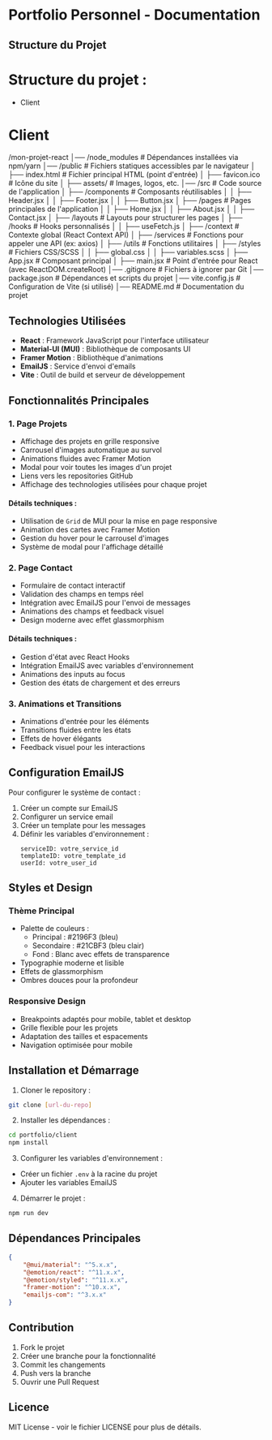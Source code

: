 # Portfolio Personnel - Documentation

## Structure du Projet

# Structure du projet :

-   Client

# Client

/mon-projet-react
│── /node_modules # Dépendances installées via npm/yarn
│── /public # Fichiers statiques accessibles par le navigateur
│ ├── index.html # Fichier principal HTML (point d'entrée)
│ ├── favicon.ico # Icône du site
│ ├── assets/ # Images, logos, etc.
│── /src # Code source de l'application
│ ├── /components # Composants réutilisables
│ │ ├── Header.jsx
│ │ ├── Footer.jsx
│ │ ├── Button.jsx
│ ├── /pages # Pages principales de l'application
│ │ ├── Home.jsx
│ │ ├── About.jsx
│ │ ├── Contact.jsx
│ ├── /layouts # Layouts pour structurer les pages
│ ├── /hooks # Hooks personnalisés
│ │ ├── useFetch.js
│ ├── /context # Contexte global (React Context API)
│ ├── /services # Fonctions pour appeler une API (ex: axios)
│ ├── /utils # Fonctions utilitaires
│ ├── /styles # Fichiers CSS/SCSS
│ │ ├── global.css
│ │ ├── variables.scss
│ ├── App.jsx # Composant principal
│ ├── main.jsx # Point d'entrée pour React (avec ReactDOM.createRoot)
│── .gitignore # Fichiers à ignorer par Git
│── package.json # Dépendances et scripts du projet
│── vite.config.js # Configuration de Vite (si utilisé)
│── README.md # Documentation du projet

## Technologies Utilisées

-   **React** : Framework JavaScript pour l'interface utilisateur
-   **Material-UI (MUI)** : Bibliothèque de composants UI
-   **Framer Motion** : Bibliothèque d'animations
-   **EmailJS** : Service d'envoi d'emails
-   **Vite** : Outil de build et serveur de développement

## Fonctionnalités Principales

### 1. Page Projets

-   Affichage des projets en grille responsive
-   Carrousel d'images automatique au survol
-   Animations fluides avec Framer Motion
-   Modal pour voir toutes les images d'un projet
-   Liens vers les repositories GitHub
-   Affichage des technologies utilisées pour chaque projet

#### Détails techniques :

-   Utilisation de `Grid` de MUI pour la mise en page responsive
-   Animation des cartes avec Framer Motion
-   Gestion du hover pour le carrousel d'images
-   Système de modal pour l'affichage détaillé

### 2. Page Contact

-   Formulaire de contact interactif
-   Validation des champs en temps réel
-   Intégration avec EmailJS pour l'envoi de messages
-   Animations des champs et feedback visuel
-   Design moderne avec effet glassmorphism

#### Détails techniques :

-   Gestion d'état avec React Hooks
-   Intégration EmailJS avec variables d'environnement
-   Animations des inputs au focus
-   Gestion des états de chargement et des erreurs

### 3. Animations et Transitions

-   Animations d'entrée pour les éléments
-   Transitions fluides entre les états
-   Effets de hover élégants
-   Feedback visuel pour les interactions

## Configuration EmailJS

Pour configurer le système de contact :

1. Créer un compte sur EmailJS
2. Configurer un service email
3. Créer un template pour les messages
4. Définir les variables d'environnement :
    ```
    serviceID: votre_service_id
    templateID: votre_template_id
    userId: votre_user_id
    ```

## Styles et Design

### Thème Principal

-   Palette de couleurs :
    -   Principal : #2196F3 (bleu)
    -   Secondaire : #21CBF3 (bleu clair)
    -   Fond : Blanc avec effets de transparence
-   Typographie moderne et lisible
-   Effets de glassmorphism
-   Ombres douces pour la profondeur

### Responsive Design

-   Breakpoints adaptés pour mobile, tablet et desktop
-   Grille flexible pour les projets
-   Adaptation des tailles et espacements
-   Navigation optimisée pour mobile

## Installation et Démarrage

1. Cloner le repository :

```bash
git clone [url-du-repo]
```

2. Installer les dépendances :

```bash
cd portfolio/client
npm install
```

3. Configurer les variables d'environnement :

-   Créer un fichier `.env` à la racine du projet
-   Ajouter les variables EmailJS

4. Démarrer le projet :

```bash
npm run dev
```

## Dépendances Principales

```json
{
    "@mui/material": "^5.x.x",
    "@emotion/react": "^11.x.x",
    "@emotion/styled": "^11.x.x",
    "framer-motion": "^10.x.x",
    "emailjs-com": "^3.x.x"
}
```

## Contribution

1. Fork le projet
2. Créer une branche pour la fonctionnalité
3. Commit les changements
4. Push vers la branche
5. Ouvrir une Pull Request

## Licence

MIT License - voir le fichier LICENSE pour plus de détails.
